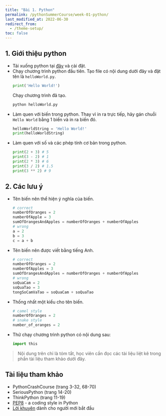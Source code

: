 ```yaml
---
title: "Bài 1. Python"
permalink: /pythonSummerCourse/week-01-python/
last_modified_at: 2022-06-30
redirect_from:
  - /theme-setup/
toc: false
---
```


## 1. Giới thiệu python

- Tải xuống python tại [đây](https://www.python.org/downloads/) và cài đặt.
- Chạy chương trình python đầu tiên. Tạo file có nội dung dưới đây và đặt tên là `helloWorld.py`.
    ```py
    print('Hello World!')
    ```
   Chạy chương trình đã tạo.
    ```sh
    python helloWorld.py
    ```
- Làm quen với biến trong python. Thay vì in ra trực tiếp, hãy gán chuỗi `Hello World` bằng 1 biến và in ra biến đó.
    ```py
    helloWorldString = 'Hello World!'
    print(helloWorldString)
    ```
- Làm quen với số và các phép tính cơ bản trong python.
    ```py
    print(2 + 3) # 5
    print(3 - 2) # 1
    print(2 * 3) # 6
    print(3 / 2) # 1.5
    print(3 ** 2) # 9
    ```

## 2. Các lưu ý

- Tên biến nên thể hiện ý nghĩa của biến.
  ```py
  # correct
  numberOfOranges = 2
  numberOfApple = 3
  sumOfOrangesAndApples = numberOfOranges + numberOfApples
  # wrong
  a = 2
  b = 3
  c = a + b
  ```
- Tên biến nên được viết bằng tiếng Anh.
  ```py
  # correct
  numberOfOranges = 2
  numberOfApples = 3
  sumOfOrangesAndApples = numberOfOranges + numberOfApples
  # wrong
  soQuaCam = 2
  soQuaTao = 3
  tongSoCamVaTao = soQuaCam + soQuaTao
  ```
- Thống nhất một kiểu cho tên biến.
  ```py
  # camel style
  numberOfOranges = 2
  # snake style
  number_of_oranges = 2
  ```
- Thử chạy chương trình python có nội dung sau:
  ```py
  import this
  ```

> Nội dung trên chỉ là tóm tắt, học viên cần đọc các tài liệu liệt kê trong phần tài liệu tham khảo dưới đây.

## Tài liệu tham khảo

- PythonCrashCourse (trang 3-32, 68-70)
- SeriousPython (trang 14-20)
- ThinkPython (trang 11-19)
- [PEP8](https://peps.python.org/pep-0008/) - a coding style in Python
- [Lời khuyên](https://realpython.com/python-beginner-tips/) dành cho người mới bắt đầu
